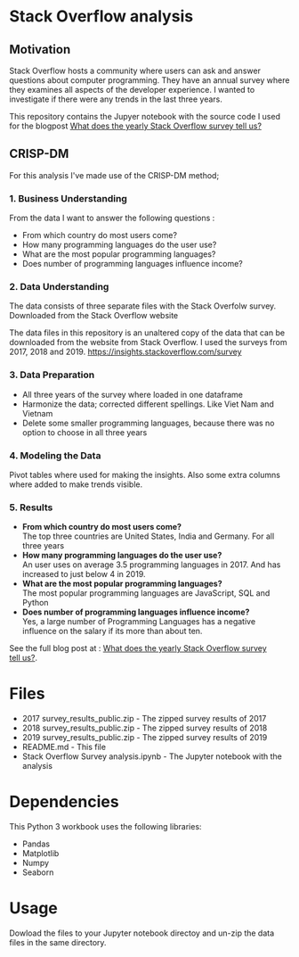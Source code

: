 # Stack Overflow analysis

## Motivation
Stack Overflow hosts a community where users can ask and answer questions about computer programming. They have an annual survey where they examines all aspects of the developer experience. I wanted to investigate if there were any trends in the last three years.

This repository contains the Jupyer notebook with the source code I used for the blogpost [What does the yearly Stack Overflow survey tell us?](https://medium.com/@lukeerren/what-does-the-yearly-stack-overflow-survey-tell-us-ef273b882680)

## CRISP-DM
For this analysis I've made use of the CRISP-DM method;

### 1. Business Understanding
From the data I want to answer the following questions :
* From which country do most users come?
* How many programming languages do the user use?
* What are the most popular programming languages?
* Does number of programming languages influence income?

### 2. Data Understanding
The data consists of three separate files with the Stack Overfolw survey. Downloaded from the Stack Overflow website

The data files in this repository is an unaltered copy of the data that can be downloaded from the website from Stack Overflow. I used the surveys from 2017, 2018 and 2019.
https://insights.stackoverflow.com/survey

### 3. Data Preparation
* All three years of the survey where loaded in one dataframe
* Harmonize the data; corrected different spellings. Like Viet Nam and Vietnam
* Delete some smaller  programming languages, because there was no option to choose in all three years

### 4. Modeling the Data
Pivot tables where used for making the insights. Also some extra columns where added to make trends visible.

### 5. Results
* **From which country do most users come?**<br/>The top three countries are United States, India and Germany. For all three years
* **How many programming languages do the user use?**<br/>An user uses on average 3.5 programming languages in 2017. And has increased to just below 4 in 2019.
* **What are the most popular programming languages?**<br/>The most popular programming languages are JavaScript, SQL and Python
* **Does number of programming languages influence income?**<br/>Yes, a large number of Programming Languages has a negative influence on the salary if its more than about ten.

See the full blog post at : [What does the yearly Stack Overflow survey tell us?](https://medium.com/@lukeerren/what-does-the-yearly-stack-overflow-survey-tell-us-ef273b882680). 

# Files
- 2017 survey_results_public.zip	- The zipped survey results of 2017
- 2018 survey_results_public.zip	- The zipped survey results of 2018
- 2019 survey_results_public.zip	- The zipped survey results of 2019
- README.md - This file
- Stack Overflow Survey analysis.ipynb - The Jupyter notebook with the analysis

# Dependencies
This Python 3 workbook uses the following libraries:
- Pandas
- Matplotlib
- Numpy
- Seaborn

# Usage
Dowload the files to your Jupyter notebook directoy and un-zip the data files in the same directory. 

